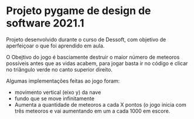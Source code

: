 # Projeto pygame de design de software 2021.1

Projeto desenvolvido durante o curso de Dessoft, com objetivo de aperfeiçoar o que foi aprendido em aula.

O Obejtivo do jogo é basciamente destruir o maior número de meteoros possíveis antes que as vidas acabem, para jogar basta ir no código e clicar no triângulo verde no canto superior direito.

Algumas implementações feitas ao jogo foram:
- movimento vertical (eixo y) da nave
- fundo que se move infinitamente
- Aumenta a quantidade de meteoros a cada X pontos (o jogo inicia com três meteoros e vai aumentando em um a cada 1000 em escore.


